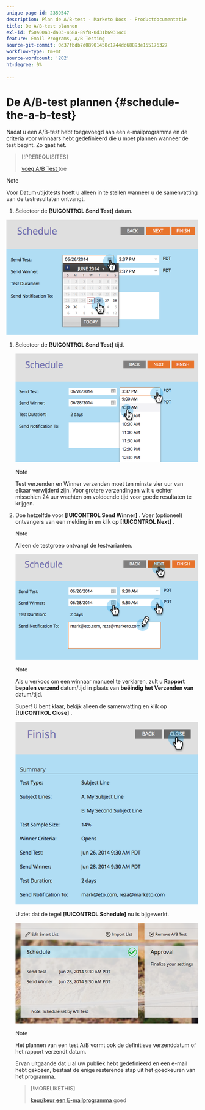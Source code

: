```yaml
---
unique-page-id: 2359547
description: Plan de A/B-test - Marketo Docs - Productdocumentatie
title: De A/B-test plannen
exl-id: f50a00a3-da03-468a-89f8-0d31b69314c0
feature: Email Programs, A/B Testing
source-git-commit: 0d37fbdb7d08901458c1744dc68893e155176327
workflow-type: tm+mt
source-wordcount: '202'
ht-degree: 0%

---
```


# De A/B-test plannen {#schedule-the-a-b-test}

Nadat u een A/B-test hebt toegevoegd aan een e-mailprogramma en de criteria voor winnaars hebt gedefinieerd die u moet plannen wanneer de test begint. Zo gaat het.

>[!PREREQUISITES]
>
>[ voeg A/B Test ](/help/marketo/product-docs/email-marketing/email-programs/email-program-actions/email-test-a-b-test/add-an-a-b-test.md) toe

>[!NOTE]
>
>Voor Datum-/tijdtests hoeft u alleen in te stellen wanneer u de samenvatting van de testresultaten ontvangt.

1. Selecteer de **[!UICONTROL Send Test]** datum.

![](assets/image2014-9-12-15-3a59-3a54.png)

1. Selecteer de **[!UICONTROL Send Test]** tijd.

   ![](assets/image2014-9-12-16-3a0-3a2.png)

   >[!NOTE]
   >
   >Test verzenden en Winner verzenden moet ten minste vier uur van elkaar verwijderd zijn. Voor grotere verzendingen wilt u echter misschien 24 uur wachten om voldoende tijd voor goede resultaten te krijgen.

1. Doe hetzelfde voor **[!UICONTROL Send Winner]** . Voer (optioneel) ontvangers van een melding in en klik op **[!UICONTROL Next]** .

   >[!NOTE]
   >
   >Alleen de testgroep ontvangt de testvarianten.

   ![](assets/image2014-9-12-16-3a0-3a12.png)

   >[!NOTE]
   >
   >Als u verkoos om een winnaar manueel te verklaren, zult u **Rapport bepalen verzend** datum/tijd in plaats van **beëindig het Verzenden van** datum/tijd.

   Super! U bent klaar, bekijk alleen de samenvatting en klik op **[!UICONTROL Close]** .

   ![](assets/image2014-9-12-16-3a1-3a23.png)

   U ziet dat de tegel **[!UICONTROL Schedule]** nu is bijgewerkt.

   ![](assets/image2014-9-12-16-3a1-3a33.png)

   >[!NOTE]
   >
   >Het plannen van een test A/B vormt ook de definitieve verzenddatum of het rapport verzendt datum.

   Ervan uitgaande dat u al uw publiek hebt gedefinieerd en een e-mail hebt gekozen, bestaat de enige resterende stap uit het goedkeuren van het programma.

   >[!MORELIKETHIS]
   >
   >[ keur/keur een E-mailprogramma ](/help/marketo/product-docs/email-marketing/email-programs/email-program-actions/approve-unapprove-an-email-program.md) goed
